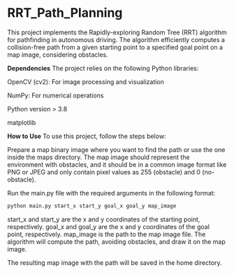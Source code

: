 # RRT_Path_Planning

This project implements the Rapidly-exploring Random Tree (RRT) algorithm for pathfinding in autonomous driving. The algorithm efficiently computes a collision-free path from a given starting point to a specified goal point on a map image, considering obstacles.

**Dependencies**
The project relies on the following Python libraries:

OpenCV (cv2): For image processing and visualization

NumPy: For numerical operations

Python version > 3.8

matplotlib


**How to Use**
To use this project, follow the steps below:

Prepare a map binary image where you want to find the path or use the one inside the maps directory. The map image should represent the environment with obstacles, and it should be in a common image format like PNG or JPEG and only contain pixel values as 255 (obstacle) and 0 (no-obstacle).

Run the main.py file with the required arguments in the following format:

```bash
python main.py start_x start_y goal_x goal_y map_image
```

start_x and start_y are the x and y coordinates of the starting point, respectively.
goal_x and goal_y are the x and y coordinates of the goal point, respectively.
map_image is the path to the map image file.
The algorithm will compute the path, avoiding obstacles, and draw it on the map image.

The resulting map image with the path will be saved in the home directory.

